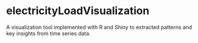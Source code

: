 # electricityLoadVisualization
A visualization tool implemented with R and Shiny to extracted patterns and key insights from time series data.
